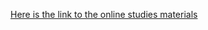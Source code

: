 [Here is the link to the online studies materials](https://drive.switch.ch/index.php/s/qftr1EFYbV7ac01)
